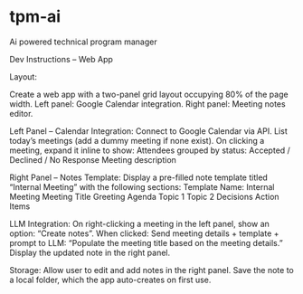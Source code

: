 # tpm-ai
Ai powered technical program manager

Dev Instructions – Web App

Layout:

Create a web app with a two-panel grid layout occupying 80% of the page width.
  Left panel: Google Calendar integration.
  Right panel: Meeting notes editor.

Left Panel – Calendar Integration:
  Connect to Google Calendar via API.
  List today’s meetings (add a dummy meeting if none exist).
  On clicking a meeting, expand it inline to show:
    Attendees grouped by status: Accepted / Declined / No Response
    Meeting description

Right Panel – Notes Template:
  Display a pre-filled note template titled “Internal Meeting” with the following sections:
    Template Name: Internal Meeting
    Meeting Title
    Greeting
    Agenda
    Topic 1
    Topic 2
    Decisions
    Action Items

LLM Integration:
  On right-clicking a meeting in the left panel, show an option: “Create notes”.
  When clicked:
    Send meeting details + template + prompt to LLM:
      “Populate the meeting title based on the meeting details.”
    Display the updated note in the right panel.

Storage:
  Allow user to edit and add notes in the right panel.
  Save the note to a local folder, which the app auto-creates on first use.

